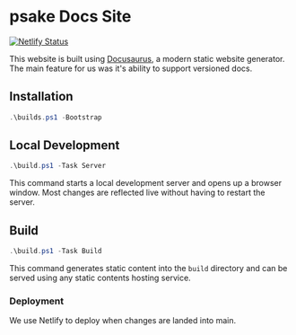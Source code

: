 # psake Docs Site

[![Netlify Status](https://api.netlify.com/api/v1/badges/08957aba-db0d-4321-b752-93097e70fd6a/deploy-status)](https://app.netlify.com/sites/psake/deploys)

This website is built using [Docusaurus](https://docusaurus.io/), a modern
static website generator. The main feature for us was it's ability to
support versioned docs.

## Installation

```powershell
.\builds.ps1 -Bootstrap
```

## Local Development

```powershell
.\build.ps1 -Task Server 
```

This command starts a local development server and opens up a browser window.
Most changes are reflected live without having to restart the server.

## Build

```powershell
.\build.ps1 -Task Build
```

This command generates static content into the `build` directory and can be
served using any static contents hosting service.

### Deployment

We use Netlify to deploy when changes are landed into main.
